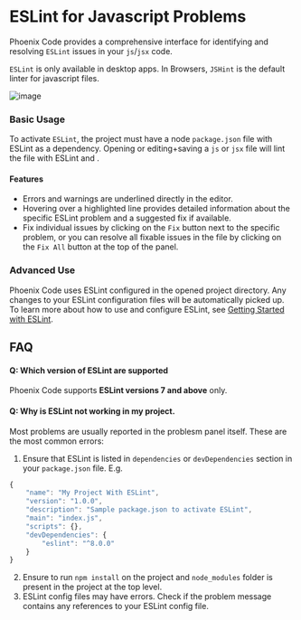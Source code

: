 # ESLint for Javascript Problems

Phoenix Code provides a comprehensive interface for identifying and resolving
`ESLint` issues in your `js`/`jsx` code.

`ESLint` is only available in desktop apps. In Browsers, `JSHint` is the default
linter for javascript files.

![image](https://github.com/phcode-dev/phoenix/assets/5336369/eb00691a-a0b4-4c1a-9209-d78fc7db764d)

### Basic Usage

To activate `ESLint`, the project must have a node `package.json` file with
ESLint as a dependency. Opening or editing+saving a `js` or `jsx` file will lint
the file with ESLint and .

#### Features

-   Errors and warnings are underlined directly in the editor.
-   Hovering over a highlighted line provides detailed information about the
    specific ESLint problem and a suggested fix if available.
-   Fix individual issues by clicking on the `Fix` button next to the specific
    problem, or you can resolve all fixable issues in the file by clicking on
    the `Fix All` button at the top of the panel.

### Advanced Use

Phoenix Code uses ESLint configured in the opened project directory. Any changes
to your ESLint configuration files will be automatically picked up. To learn
more about how to use and configure ESLint, see
[Getting Started with ESLint](https://eslint.org/docs/latest/use/getting-started).

## FAQ

#### Q: Which version of ESLint are supported

Phoenix Code supports **ESLint versions 7 and above** only.

#### Q: Why is ESLint not working in my project.

Most problems are usually reported in the problesm panel itself. These are the
most common errors:

1. Ensure that ESLint is listed in `dependencies` or `devDependencies` section
   in your `package.json` file. E.g.

```js
{
    "name": "My Project With ESLint",
    "version": "1.0.0",
    "description": "Sample package.json to activate ESLint",
    "main": "index.js",
    "scripts": {},
    "devDependencies": {
        "eslint": "^8.0.0"
    }
}
```

2. Ensure to run `npm install` on the project and `node_modules` folder is
   present in the project at the top level.
1. ESLint config files may have errors. Check if the problem message contains
   any references to your ESLint config file.
